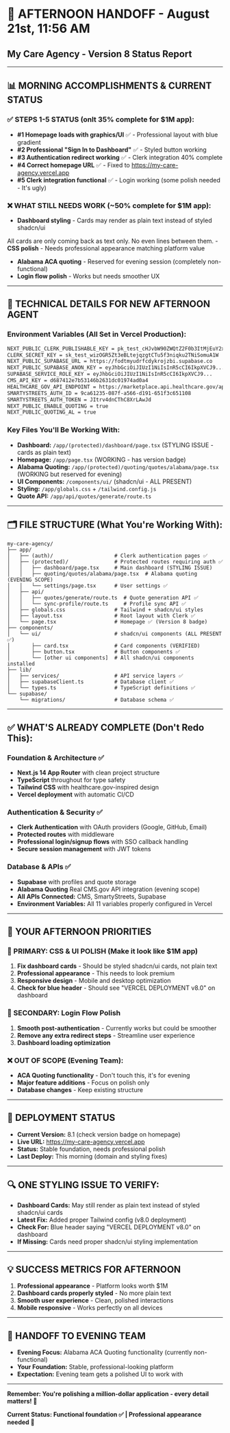 # 🌅 **AFTERNOON HANDOFF - August 21st, 11:56 AM**
## **My Care Agency - Version 8 Status Report**

---

## 📊 **MORNING ACCOMPLISHMENTS & CURRENT STATUS**

### **✅ STEPS 1-5 STATUS (onlt 35% complete for $1M app):**
- **#1 Homepage loads with graphics/UI** ✅ - Professional layout with blue gradient
- **#2 Professional "Sign In to Dashboard"** ✅ - Styled button working
- **#3 Authentication redirect working** ✅ - Clerk integration 40% complete
- **#4 Correct homepage URL** ✅ - Fixed to https://my-care-agency.vercel.app
- **#5 Clerk integration functional** ✅ - Login working (some polish needed - It's ugly)

### **❌ WHAT STILL NEEDS WORK (~50% complete for $1M app):**
- **Dashboard styling** - Cards may render as plain text instead of styled shadcn/ui

All cards are only coming back as text only. No even lines between them. - **CSS polish** - Needs professional appearance matching platform value
- **Alabama ACA quoting** - Reserved for evening session (completely non-functional)
- **Login flow polish** - Works but needs smoother UX

---

## 🔧 **TECHNICAL DETAILS FOR NEW AFTERNOON AGENT**

### **Environment Variables (All Set in Vercel Production):**
```bash
NEXT_PUBLIC_CLERK_PUBLISHABLE_KEY = pk_test_cHJvbW90ZWQtZ2F0b3ItMjEuY2xlcmsuYWNjb3VudHMuZGV2JA
CLERK_SECRET_KEY = sk_test_wizOGR5Zt3eBLtejqzgtCTu5f3niqku2TNiSomuA1W
NEXT_PUBLIC_SUPABASE_URL = https://fodtmyudrfcdykrojzbi.supabase.co
NEXT_PUBLIC_SUPABASE_ANON_KEY = eyJhbGciOiJIUzI1NiIsInR5cCI6IkpXVCJ9...
SUPABASE_SERVICE_ROLE_KEY = eyJhbGciOiJIUzI1NiIsInR5cCI6IkpXVCJ9...
CMS_API_KEY = d687412e7b53146b2631dc01974ad0a4
HEALTHCARE_GOV_API_ENDPOINT = https://marketplace.api.healthcare.gov/api/v1/households/eligibility/estimates
SMARTYSTREETS_AUTH_ID = 9ca61235-087f-a566-d191-651f3c651108
SMARTYSTREETS_AUTH_TOKEN = JItrv4dnCThC8XrLAwJd
NEXT_PUBLIC_ENABLE_QUOTING = true
NEXT_PUBLIC_QUOTING_AL = true
```

### **Key Files You'll Be Working With:**
- **Dashboard:** `/app/(protected)/dashboard/page.tsx` (STYLING ISSUE - cards as plain text)
- **Homepage:** `/app/page.tsx` (WORKING - has version badge)
- **Alabama Quoting:** `/app/(protected)/quoting/quotes/alabama/page.tsx` (WORKING but reserved for evening)
- **UI Components:** `/components/ui/` (shadcn/ui - ALL PRESENT)
- **Styling:** `/app/globals.css` + `/tailwind.config.js`
- **Quote API:** `/app/api/quotes/generate/route.ts`

---

## 🗂️ **FILE STRUCTURE (What You're Working With):**

```
my-care-agency/
├── app/
│   ├── (auth)/                    # Clerk authentication pages ✅
│   ├── (protected)/               # Protected routes requiring auth ✅
│   │   ├── dashboard/page.tsx     # Main dashboard (STYLING ISSUE)
│   │   ├── quoting/quotes/alabama/page.tsx  # Alabama quoting (EVENING SCOPE)
│   │   └── settings/page.tsx      # User settings ✅
│   ├── api/
│   │   ├── quotes/generate/route.ts  # Quote generation API ✅
│   │   └── sync-profile/route.ts     # Profile sync API ✅
│   ├── globals.css                # Tailwind + shadcn/ui styles
│   ├── layout.tsx                 # Root layout with Clerk ✅
│   └── page.tsx                   # Homepage ✅ (Version 8 badge)
├── components/
│   └── ui/                        # shadcn/ui components (ALL PRESENT ✅)
│       ├── card.tsx               # Card components (VERIFIED)
│       ├── button.tsx             # Button components ✅
│       └── [other ui components]  # All shadcn/ui components installed
├── lib/
│   ├── services/                  # API service layers ✅
│   ├── supabaseClient.ts          # Database client ✅
│   └── types.ts                   # TypeScript definitions ✅
└── supabase/
    └── migrations/                # Database schema ✅
```

---

## ✅ **WHAT'S ALREADY COMPLETE (Don't Redo This):**

### **Foundation & Architecture ✅**
- **Next.js 14 App Router** with clean project structure
- **TypeScript** throughout for type safety
- **Tailwind CSS** with healthcare.gov-inspired design
- **Vercel deployment** with automatic CI/CD

### **Authentication & Security ✅**
- **Clerk Authentication** with OAuth providers (Google, GitHub, Email)
- **Protected routes** with middleware
- **Professional login/signup flows** with SSO callback handling
- **Secure session management** with JWT tokens

### **Database & APIs ✅**
- **Supabase** with profiles and quote storage
- **Alabama Quoting** Real CMS.gov API integration (evening scope)
- **All APIs Connected:** CMS, SmartyStreets, Supabase
- **Environment Variables:** All 11 variables properly configured in Vercel

---

## 🎯 **YOUR AFTERNOON PRIORITIES**

### **🎨 PRIMARY: CSS & UI POLISH (Make it look like $1M app)**
1. **Fix dashboard cards** - Should be styled shadcn/ui cards, not plain text
2. **Professional appearance** - This needs to look premium
3. **Responsive design** - Mobile and desktop optimization
4. **Check for blue header** - Should see "VERCEL DEPLOYMENT v8.0" on dashboard

### **🔐 SECONDARY: Login Flow Polish**
1. **Smooth post-authentication** - Currently works but could be smoother
2. **Remove any extra redirect steps** - Streamline user experience
3. **Dashboard loading optimization**

### **❌ OUT OF SCOPE (Evening Team):**
- **ACA Quoting functionality** - Don't touch this, it's for evening
- **Major feature additions** - Focus on polish only
- **Database changes** - Keep existing structure

---

## 🚀 **DEPLOYMENT STATUS**
- **Current Version:** 8.1 (check version badge on homepage)
- **Live URL:** https://my-care-agency.vercel.app
- **Status:** Stable foundation, needs professional polish
- **Last Deploy:** This morning (domain and styling fixes)

---

## 🔍 **ONE STYLING ISSUE TO VERIFY:**
- **Dashboard Cards:** May still render as plain text instead of styled shadcn/ui cards
- **Latest Fix:** Added proper Tailwind config (v8.0 deployment)
- **Check For:** Blue header saying "VERCEL DEPLOYMENT v8.0" on dashboard
- **If Missing:** Cards need proper shadcn/ui styling implementation

---

## 💡 **SUCCESS METRICS FOR AFTERNOON**
1. **Professional appearance** - Platform looks worth $1M
2. **Dashboard cards properly styled** - No more plain text
3. **Smooth user experience** - Clean, polished interactions
4. **Mobile responsive** - Works perfectly on all devices

---

## 🔄 **HANDOFF TO EVENING TEAM**
- **Evening Focus:** Alabama ACA Quoting functionality (currently non-functional)
- **Your Foundation:** Stable, professional-looking platform
- **Expectation:** Evening team gets a polished UI to work with

---

**Remember: You're polishing a million-dollar application - every detail matters! 💼**

**Current Status: Functional foundation ✅ | Professional appearance needed 🎨**
